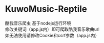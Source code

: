 # KuwoMusic-Reptile
酷我音乐爬虫
基于nodejs运行环境<br>
修改关键词（app.js内）即可爬取酷我音乐歌曲url<br>
如无法使用请修改Cookie和csrf参数（app.js内）<br>
